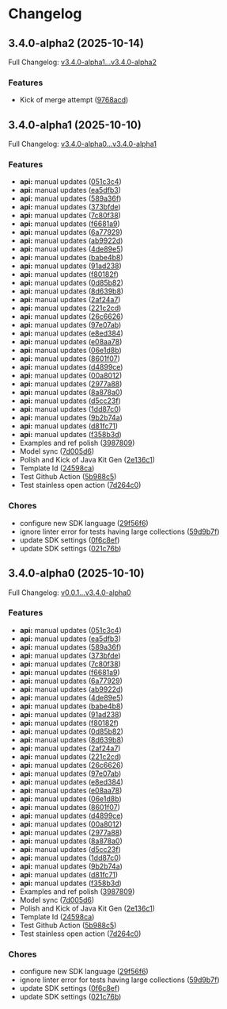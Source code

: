 # Changelog

## 3.4.0-alpha2 (2025-10-14)

Full Changelog: [v3.4.0-alpha1...v3.4.0-alpha2](https://github.com/trycourier/courier-ruby/compare/v3.4.0-alpha1...v3.4.0-alpha2)

### Features

* Kick of merge attempt ([9768acd](https://github.com/trycourier/courier-ruby/commit/9768acdb3174098916886962bdc15775092794cb))

## 3.4.0-alpha1 (2025-10-10)

Full Changelog: [v3.4.0-alpha0...v3.4.0-alpha1](https://github.com/trycourier/courier-ruby/compare/v3.4.0-alpha0...v3.4.0-alpha1)

### Features

* **api:** manual updates ([051c3c4](https://github.com/trycourier/courier-ruby/commit/051c3c4722fa39896d01d0841f4989c91aa75c45))
* **api:** manual updates ([ea5dfb3](https://github.com/trycourier/courier-ruby/commit/ea5dfb319688c23cc97da6a6ad80d4837bae04dd))
* **api:** manual updates ([589a36f](https://github.com/trycourier/courier-ruby/commit/589a36f974d97fa73ecdf9a2a9b335492b15b203))
* **api:** manual updates ([373bfde](https://github.com/trycourier/courier-ruby/commit/373bfde900f61ab7d70dcf775bd6aba16559d4df))
* **api:** manual updates ([7c80f38](https://github.com/trycourier/courier-ruby/commit/7c80f3886fee9dc87253362a3eb51fe73cb44827))
* **api:** manual updates ([f6681a9](https://github.com/trycourier/courier-ruby/commit/f6681a932e946bce954e2636f711694339d80471))
* **api:** manual updates ([6a77929](https://github.com/trycourier/courier-ruby/commit/6a779292f8e2479621698d89a344466d95c97eab))
* **api:** manual updates ([ab9922d](https://github.com/trycourier/courier-ruby/commit/ab9922d111846aebe424749ae0cb9668332e3e62))
* **api:** manual updates ([4de89e5](https://github.com/trycourier/courier-ruby/commit/4de89e5fdad38358f42a1fec4835eda07247b57e))
* **api:** manual updates ([babe4b8](https://github.com/trycourier/courier-ruby/commit/babe4b874fe7a4b5f8b306a5ebce7be0baf877e3))
* **api:** manual updates ([91ad238](https://github.com/trycourier/courier-ruby/commit/91ad2389821d60def82ce67ee5f42f3a7f803f1c))
* **api:** manual updates ([f80182f](https://github.com/trycourier/courier-ruby/commit/f80182f49b5abc44e758579d1ab9b475e1f41c95))
* **api:** manual updates ([0d85b82](https://github.com/trycourier/courier-ruby/commit/0d85b8277f8b92d4f387298a7783cbcbf3c585a2))
* **api:** manual updates ([8d639b8](https://github.com/trycourier/courier-ruby/commit/8d639b8acc654df6242511b035f04d1995298c0b))
* **api:** manual updates ([2af24a7](https://github.com/trycourier/courier-ruby/commit/2af24a7f27da9496ebfb49a35549483bf8560e43))
* **api:** manual updates ([221c2cd](https://github.com/trycourier/courier-ruby/commit/221c2cdeba247e19415c225a58869b0a742e82a1))
* **api:** manual updates ([26c6626](https://github.com/trycourier/courier-ruby/commit/26c66263d5fcd8b10199bffcd4eda41a2b7595ed))
* **api:** manual updates ([97e07ab](https://github.com/trycourier/courier-ruby/commit/97e07ab0a708eaaaf8e413128c09cb634082c141))
* **api:** manual updates ([e8ed384](https://github.com/trycourier/courier-ruby/commit/e8ed384bcf0bc996e047b9489a13e0f3c5d12fb7))
* **api:** manual updates ([e08aa78](https://github.com/trycourier/courier-ruby/commit/e08aa7845992968fcadf24969611c421dd03d81a))
* **api:** manual updates ([06e1d8b](https://github.com/trycourier/courier-ruby/commit/06e1d8b7a7cf573fd5819c17b5d6201a1e408360))
* **api:** manual updates ([8601f07](https://github.com/trycourier/courier-ruby/commit/8601f075e4e693560ab29f4690fea6128425652e))
* **api:** manual updates ([d4899ce](https://github.com/trycourier/courier-ruby/commit/d4899cecd40d44295accc88b24b10ae9fac9d14d))
* **api:** manual updates ([00a8012](https://github.com/trycourier/courier-ruby/commit/00a8012e858163fb45d62e44f657af3bda6550ed))
* **api:** manual updates ([2977a88](https://github.com/trycourier/courier-ruby/commit/2977a881d647d04429db5135adc020cf50e13c27))
* **api:** manual updates ([8a878a0](https://github.com/trycourier/courier-ruby/commit/8a878a0e7ea0b8cce0cd54e37f221ddb5ec204d4))
* **api:** manual updates ([d5cc23f](https://github.com/trycourier/courier-ruby/commit/d5cc23f99b5306e48ef130e144bceb1aa57a7490))
* **api:** manual updates ([1dd87c0](https://github.com/trycourier/courier-ruby/commit/1dd87c099c7df921bc93c36005d8cde767a8687e))
* **api:** manual updates ([9b2b74a](https://github.com/trycourier/courier-ruby/commit/9b2b74a6c40c82333762e187f002bc021942f064))
* **api:** manual updates ([d81fc71](https://github.com/trycourier/courier-ruby/commit/d81fc71f013ad0fb7701b73ca7ed4a9843c812f4))
* **api:** manual updates ([f358b3d](https://github.com/trycourier/courier-ruby/commit/f358b3db2d81dcfd0906f0f66511588766292c12))
* Examples and ref polish ([3987809](https://github.com/trycourier/courier-ruby/commit/3987809dc0da164ca687fc8d6b2870842c0836f4))
* Model sync ([7d005d6](https://github.com/trycourier/courier-ruby/commit/7d005d69c8082e43e28bf04c43455d193c110543))
* Polish and Kick of Java Kit Gen ([2e136c1](https://github.com/trycourier/courier-ruby/commit/2e136c1bd2e9d407d8289a39f5246f7d4c1c9174))
* Template Id ([24598ca](https://github.com/trycourier/courier-ruby/commit/24598cabff382ebc414e8e2f1c815709ebdd7caf))
* Test Github Action ([5b988c5](https://github.com/trycourier/courier-ruby/commit/5b988c5fb80b9684ae6989361952077e90df366b))
* Test stainless open action ([7d264c0](https://github.com/trycourier/courier-ruby/commit/7d264c0652b42286d5b3e9666c00f716e030c451))


### Chores

* configure new SDK language ([29f56f6](https://github.com/trycourier/courier-ruby/commit/29f56f69dd0a1ce4e4e894ae1432bda1da07fea1))
* ignore linter error for tests having large collections ([59d9b7f](https://github.com/trycourier/courier-ruby/commit/59d9b7f9987c061850254e99c3713b2abb39662f))
* update SDK settings ([0f6c8ef](https://github.com/trycourier/courier-ruby/commit/0f6c8ef4fb11a6127a57e16bbd07a547ec458cef))
* update SDK settings ([021c76b](https://github.com/trycourier/courier-ruby/commit/021c76ba9fdedfe90ce34c90889008dff19f9df0))

## 3.4.0-alpha0 (2025-10-10)

Full Changelog: [v0.0.1...v3.4.0-alpha0](https://github.com/trycourier/courier-ruby/compare/v0.0.1...v3.4.0-alpha0)

### Features

* **api:** manual updates ([051c3c4](https://github.com/trycourier/courier-ruby/commit/051c3c4722fa39896d01d0841f4989c91aa75c45))
* **api:** manual updates ([ea5dfb3](https://github.com/trycourier/courier-ruby/commit/ea5dfb319688c23cc97da6a6ad80d4837bae04dd))
* **api:** manual updates ([589a36f](https://github.com/trycourier/courier-ruby/commit/589a36f974d97fa73ecdf9a2a9b335492b15b203))
* **api:** manual updates ([373bfde](https://github.com/trycourier/courier-ruby/commit/373bfde900f61ab7d70dcf775bd6aba16559d4df))
* **api:** manual updates ([7c80f38](https://github.com/trycourier/courier-ruby/commit/7c80f3886fee9dc87253362a3eb51fe73cb44827))
* **api:** manual updates ([f6681a9](https://github.com/trycourier/courier-ruby/commit/f6681a932e946bce954e2636f711694339d80471))
* **api:** manual updates ([6a77929](https://github.com/trycourier/courier-ruby/commit/6a779292f8e2479621698d89a344466d95c97eab))
* **api:** manual updates ([ab9922d](https://github.com/trycourier/courier-ruby/commit/ab9922d111846aebe424749ae0cb9668332e3e62))
* **api:** manual updates ([4de89e5](https://github.com/trycourier/courier-ruby/commit/4de89e5fdad38358f42a1fec4835eda07247b57e))
* **api:** manual updates ([babe4b8](https://github.com/trycourier/courier-ruby/commit/babe4b874fe7a4b5f8b306a5ebce7be0baf877e3))
* **api:** manual updates ([91ad238](https://github.com/trycourier/courier-ruby/commit/91ad2389821d60def82ce67ee5f42f3a7f803f1c))
* **api:** manual updates ([f80182f](https://github.com/trycourier/courier-ruby/commit/f80182f49b5abc44e758579d1ab9b475e1f41c95))
* **api:** manual updates ([0d85b82](https://github.com/trycourier/courier-ruby/commit/0d85b8277f8b92d4f387298a7783cbcbf3c585a2))
* **api:** manual updates ([8d639b8](https://github.com/trycourier/courier-ruby/commit/8d639b8acc654df6242511b035f04d1995298c0b))
* **api:** manual updates ([2af24a7](https://github.com/trycourier/courier-ruby/commit/2af24a7f27da9496ebfb49a35549483bf8560e43))
* **api:** manual updates ([221c2cd](https://github.com/trycourier/courier-ruby/commit/221c2cdeba247e19415c225a58869b0a742e82a1))
* **api:** manual updates ([26c6626](https://github.com/trycourier/courier-ruby/commit/26c66263d5fcd8b10199bffcd4eda41a2b7595ed))
* **api:** manual updates ([97e07ab](https://github.com/trycourier/courier-ruby/commit/97e07ab0a708eaaaf8e413128c09cb634082c141))
* **api:** manual updates ([e8ed384](https://github.com/trycourier/courier-ruby/commit/e8ed384bcf0bc996e047b9489a13e0f3c5d12fb7))
* **api:** manual updates ([e08aa78](https://github.com/trycourier/courier-ruby/commit/e08aa7845992968fcadf24969611c421dd03d81a))
* **api:** manual updates ([06e1d8b](https://github.com/trycourier/courier-ruby/commit/06e1d8b7a7cf573fd5819c17b5d6201a1e408360))
* **api:** manual updates ([8601f07](https://github.com/trycourier/courier-ruby/commit/8601f075e4e693560ab29f4690fea6128425652e))
* **api:** manual updates ([d4899ce](https://github.com/trycourier/courier-ruby/commit/d4899cecd40d44295accc88b24b10ae9fac9d14d))
* **api:** manual updates ([00a8012](https://github.com/trycourier/courier-ruby/commit/00a8012e858163fb45d62e44f657af3bda6550ed))
* **api:** manual updates ([2977a88](https://github.com/trycourier/courier-ruby/commit/2977a881d647d04429db5135adc020cf50e13c27))
* **api:** manual updates ([8a878a0](https://github.com/trycourier/courier-ruby/commit/8a878a0e7ea0b8cce0cd54e37f221ddb5ec204d4))
* **api:** manual updates ([d5cc23f](https://github.com/trycourier/courier-ruby/commit/d5cc23f99b5306e48ef130e144bceb1aa57a7490))
* **api:** manual updates ([1dd87c0](https://github.com/trycourier/courier-ruby/commit/1dd87c099c7df921bc93c36005d8cde767a8687e))
* **api:** manual updates ([9b2b74a](https://github.com/trycourier/courier-ruby/commit/9b2b74a6c40c82333762e187f002bc021942f064))
* **api:** manual updates ([d81fc71](https://github.com/trycourier/courier-ruby/commit/d81fc71f013ad0fb7701b73ca7ed4a9843c812f4))
* **api:** manual updates ([f358b3d](https://github.com/trycourier/courier-ruby/commit/f358b3db2d81dcfd0906f0f66511588766292c12))
* Examples and ref polish ([3987809](https://github.com/trycourier/courier-ruby/commit/3987809dc0da164ca687fc8d6b2870842c0836f4))
* Model sync ([7d005d6](https://github.com/trycourier/courier-ruby/commit/7d005d69c8082e43e28bf04c43455d193c110543))
* Polish and Kick of Java Kit Gen ([2e136c1](https://github.com/trycourier/courier-ruby/commit/2e136c1bd2e9d407d8289a39f5246f7d4c1c9174))
* Template Id ([24598ca](https://github.com/trycourier/courier-ruby/commit/24598cabff382ebc414e8e2f1c815709ebdd7caf))
* Test Github Action ([5b988c5](https://github.com/trycourier/courier-ruby/commit/5b988c5fb80b9684ae6989361952077e90df366b))
* Test stainless open action ([7d264c0](https://github.com/trycourier/courier-ruby/commit/7d264c0652b42286d5b3e9666c00f716e030c451))


### Chores

* configure new SDK language ([29f56f6](https://github.com/trycourier/courier-ruby/commit/29f56f69dd0a1ce4e4e894ae1432bda1da07fea1))
* ignore linter error for tests having large collections ([59d9b7f](https://github.com/trycourier/courier-ruby/commit/59d9b7f9987c061850254e99c3713b2abb39662f))
* update SDK settings ([0f6c8ef](https://github.com/trycourier/courier-ruby/commit/0f6c8ef4fb11a6127a57e16bbd07a547ec458cef))
* update SDK settings ([021c76b](https://github.com/trycourier/courier-ruby/commit/021c76ba9fdedfe90ce34c90889008dff19f9df0))
